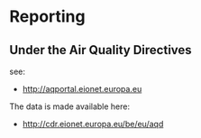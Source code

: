 # Reporting
## Under the Air Quality Directives
see:
* http://aqportal.eionet.europa.eu

The data is made available here:
* http://cdr.eionet.europa.eu/be/eu/aqd
